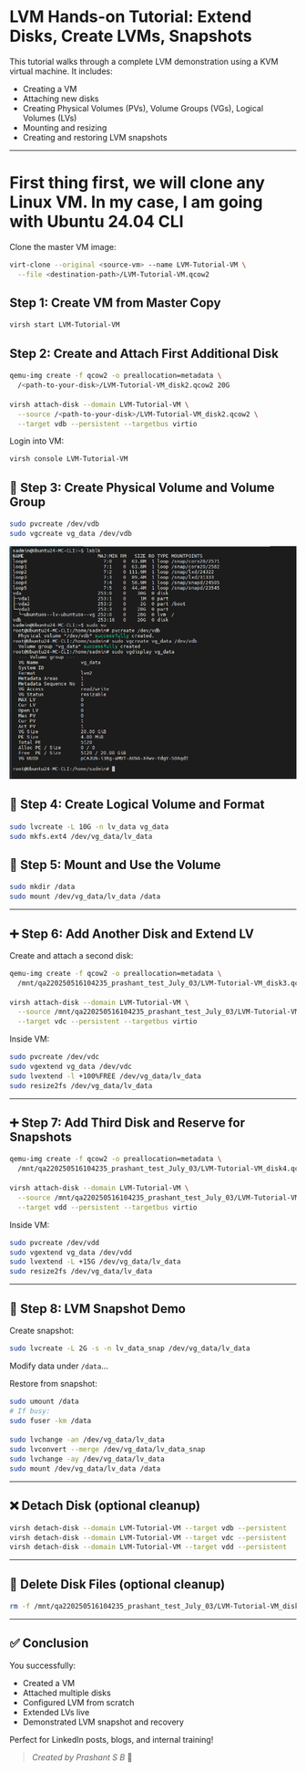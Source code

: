 # LVM Hands-on Tutorial: Extend Disks, Create LVMs, Snapshots

This tutorial walks through a complete LVM demonstration using a KVM virtual machine. It includes:

- Creating a VM
- Attaching new disks
- Creating Physical Volumes (PVs), Volume Groups (VGs), Logical Volumes (LVs)
- Mounting and resizing
- Creating and restoring LVM snapshots

---

# First thing first, we will clone any Linux VM. In my case, I am going with Ubuntu 24.04 CLI

Clone the master VM image:

```bash
virt-clone --original <source-vm> --name LVM-Tutorial-VM \
  --file <destination-path>/LVM-Tutorial-VM.qcow2
```

##  Step 1: Create VM from Master Copy

```bash
virsh start LVM-Tutorial-VM
```

##  Step 2: Create and Attach First Additional Disk

```bash
qemu-img create -f qcow2 -o preallocation=metadata \
  /<path-to-your-disk>/LVM-Tutorial-VM_disk2.qcow2 20G

virsh attach-disk --domain LVM-Tutorial-VM \
  --source /<path-to-your-disk>/LVM-Tutorial-VM_disk2.qcow2 \
  --target vdb --persistent --targetbus virtio
```

Login into VM:

```bash
virsh console LVM-Tutorial-VM
```

## 🔧 Step 3: Create Physical Volume and Volume Group

```bash
sudo pvcreate /dev/vdb
sudo vgcreate vg_data /dev/vdb
```
![Alt text](/images/vg_pv_creation.png)


## 🧱 Step 4: Create Logical Volume and Format

```bash
sudo lvcreate -L 10G -n lv_data vg_data
sudo mkfs.ext4 /dev/vg_data/lv_data
```

## 📁 Step 5: Mount and Use the Volume

```bash
sudo mkdir /data
sudo mount /dev/vg_data/lv_data /data
```

---

## ➕ Step 6: Add Another Disk and Extend LV

Create and attach a second disk:

```bash
qemu-img create -f qcow2 -o preallocation=metadata \
  /mnt/qa220250516104235_prashant_test_July_03/LVM-Tutorial-VM_disk3.qcow2 20G

virsh attach-disk --domain LVM-Tutorial-VM \
  --source /mnt/qa220250516104235_prashant_test_July_03/LVM-Tutorial-VM_disk3.qcow2 \
  --target vdc --persistent --targetbus virtio
```

Inside VM:

```bash
sudo pvcreate /dev/vdc
sudo vgextend vg_data /dev/vdc
sudo lvextend -l +100%FREE /dev/vg_data/lv_data
sudo resize2fs /dev/vg_data/lv_data
```

---

## ➕ Step 7: Add Third Disk and Reserve for Snapshots

```bash
qemu-img create -f qcow2 -o preallocation=metadata \
  /mnt/qa220250516104235_prashant_test_July_03/LVM-Tutorial-VM_disk4.qcow2 30G

virsh attach-disk --domain LVM-Tutorial-VM \
  --source /mnt/qa220250516104235_prashant_test_July_03/LVM-Tutorial-VM_disk4.qcow2 \
  --target vdd --persistent --targetbus virtio
```

Inside VM:

```bash
sudo pvcreate /dev/vdd
sudo vgextend vg_data /dev/vdd
sudo lvextend -L +15G /dev/vg_data/lv_data
sudo resize2fs /dev/vg_data/lv_data
```

---

## 📸 Step 8: LVM Snapshot Demo

Create snapshot:

```bash
sudo lvcreate -L 2G -s -n lv_data_snap /dev/vg_data/lv_data
```

Modify data under `/data`...

Restore from snapshot:

```bash
sudo umount /data
# If busy:
sudo fuser -km /data

sudo lvchange -an /dev/vg_data/lv_data
sudo lvconvert --merge /dev/vg_data/lv_data_snap
sudo lvchange -ay /dev/vg_data/lv_data
sudo mount /dev/vg_data/lv_data /data
```

---

## ❌ Detach Disk (optional cleanup)

```bash
virsh detach-disk --domain LVM-Tutorial-VM --target vdb --persistent
virsh detach-disk --domain LVM-Tutorial-VM --target vdc --persistent
virsh detach-disk --domain LVM-Tutorial-VM --target vdd --persistent
```

---

## 📂 Delete Disk Files (optional cleanup)

```bash
rm -f /mnt/qa220250516104235_prashant_test_July_03/LVM-Tutorial-VM_disk{2,3,4}.qcow2
```

---

## ✅ Conclusion

You successfully:

- Created a VM
- Attached multiple disks
- Configured LVM from scratch
- Extended LVs live
- Demonstrated LVM snapshot and recovery

Perfect for LinkedIn posts, blogs, and internal training!

> *Created by Prashant S B* 🚀

